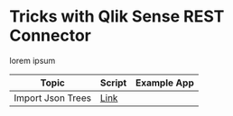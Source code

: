 # Tricks with Qlik Sense REST Connector

lorem ipsum

| Topic             | Script | Example App |
| ----------------- | ------ | ----------- |
| Import Json Trees | [Link](json-tree.txt) | |
